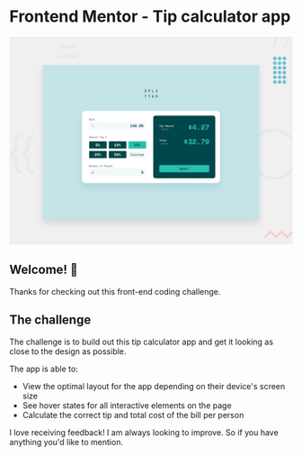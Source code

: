 # Frontend Mentor - Tip calculator app

![Design preview for the Tip calculator app coding challenge](./design/desktop-preview.jpg)

## Welcome! 👋

Thanks for checking out this front-end coding challenge.

## The challenge

The challenge is to build out this tip calculator app and get it looking as close to the design as possible.

The app is able to:

- View the optimal layout for the app depending on their device's screen size
- See hover states for all interactive elements on the page
- Calculate the correct tip and total cost of the bill per person


I love receiving feedback! I am always looking to improve. So if you have anything you'd like to mention.
